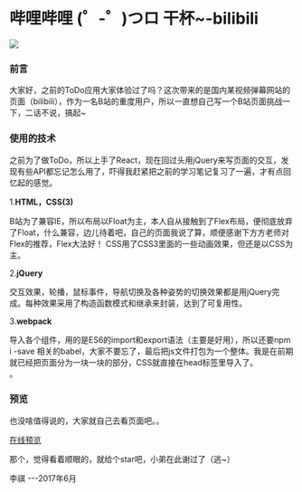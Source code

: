 # 哔哩哔哩 (゜-゜)つロ 干杯~-bilibili
![](http://upload-images.jianshu.io/upload_images/5548587-0ad8817cb1ecc11e.png?imageMogr2/auto-orient/strip%7CimageView2/2/w/1240)
### 前言
大家好，之前的ToDo应用大家体验过了吗？这次带来的是国内某视频弹幕网站的页面（bilibili），作为一名B站的重度用户，所以一直想自己写一个B站页面挑战一下，二话不说，搞起~
### 使用的技术
之前为了做ToDo，所以上手了React，现在回过头用jQuery来写页面的交互，发现有些API都忘记怎么用了，吓得我赶紧把之前的学习笔记复习了一遍，才有点回忆起的感觉。    

1.**HTML，CSS(3)**   

B站为了兼容IE，所以布局以Float为主，本人自从接触到了Flex布局，便彻底放弃了Float，什么兼容，边儿待着吧，自己的页面我说了算，顺便感谢下方方老师对Flex的推荐，Flex大法好！
CSS用了CSS3里面的一些动画效果，但还是以CSS为主。      

2.**jQuery**   

交互效果，轮播，鼠标事件，导航切换及各种姿势的切换效果都是用jQuery完成。每种效果采用了构造函数模式和继承来封装，达到了可复用性。    

3.**webpack**   

导入各个组件，用的是ES6的import和export语法（主要是好用），所以还要npm i -save 相关的babel，大家不要忘了，最后把js文件打包为一个整体。我是在前期就已经把页面分为一块一块的部分，CSS就直接在head标签里导入了。   
。
### 预览
也没啥值得说的，大家就自己去看页面吧。。  

[在线预览](https://honohonoho.github.io/Bilibili-fake/)   

那个，觉得看着顺眼的，就给个star吧，小弟在此谢过了（逃~）

李祺 ---2017年6月